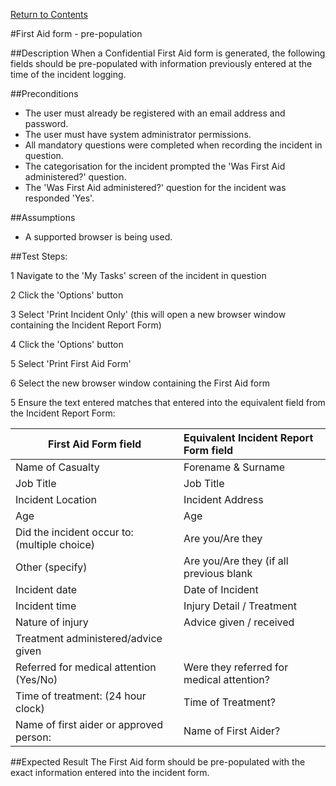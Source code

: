 [Return to Contents](https://github.com/infojam-james/test-cases/blob/master/Contents.md)

#First Aid form - pre-population

##Description
When a Confidential First Aid form is generated, the following fields should be pre-populated with information previously entered at the time of the incident logging.

##Preconditions
+ The user must already be registered with an email address and password.
+ The user must have system administrator permissions.
+ All mandatory questions were completed when recording the incident in question.
+ The categorisation for the incident prompted the 'Was First Aid administered?' question.
+ The 'Was First Aid administered?' question for the incident was responded 'Yes'.

##Assumptions
+ A supported browser is being used.

##Test Steps:

1 Navigate to the 'My Tasks' screen of the incident in question

2 Click the 'Options' button

3 Select 'Print Incident Only' (this will open a new browser window containing the Incident Report Form)

4 Click the 'Options' button

5 Select 'Print First Aid Form'

6 Select the new browser window containing the First Aid form

5 Ensure the text entered matches that entered into the equivalent field from the Incident Report Form:

|First Aid Form field|Equivalent Incident Report Form field
|--|:--|
|Name of Casualty|Forename & Surname|
|Job Title|Job Title|
|Incident Location|Incident Address|
|Age|Age|
|Did the incident occur to: (multiple choice)|Are you/Are they|
|Other (specify)|Are you/Are they (if all previous blank|
|Incident date|Date of Incident|
|Incident time|Injury Detail / Treatment|
|Nature of injury|Advice given / received|
|Treatment administered/advice given|
|Referred for medical attention (Yes/No)|Were they referred for medical attention?|
|Time of treatment: (24 hour clock)|Time of Treatment?|
|Name of first aider or approved person:|Name of First Aider?|

##Expected Result
The First Aid form should be pre-populated with the exact information entered into the incident form.
